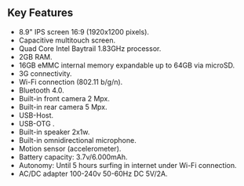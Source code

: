 ## Key Features

* 8.9" IPS screen 16:9 (1920x1200 pixels).
* Capacitive multitouch screen.
* Quad Core Intel Baytrail 1.83GHz processor.
* 2GB RAM.
* 16GB eMMC internal memory expandable up to 64GB via microSD.
* 3G connectivity.
* Wi-Fi connection (802.11 b/g/n).
* Bluetooth 4.0.
* Built-in front camera 2 Mpx.
* Built-in rear camera 5 Mpx.
* USB-Host.
* USB-OTG .
* Built-in speaker 2x1w.
* Built-in omnidirectional microphone.
* Motion sensor (accelerometer).
* Battery capacity: 3.7v/6.000mAh.
* Autonomy: Until 5 hours surfing in internet under Wi-Fi connection.
* AC/DC adapter 100-240v 50-60Hz DC 5V/2A.
